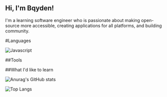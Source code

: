 ## Hi, I'm Bqyden!
I'm a learning software engineer who is passionate about making open-source more accessible, creating applications for all platforms, and building community. 

#Languages

![Javascript](https://img.shields.io/badge/Javascript-339966?style=for-the-badge&logo=javascript&logoColor=white)

##Tools

##What I'd like to learn

![Anurag's GitHub stats](https://github-readme-stats.vercel.app/api?username=bqyden&show_icons=true&theme=dark) 

![Top Langs](https://github-readme-stats.vercel.app/api/top-langs/?username=bqyden&layout=compact&theme=dark)

